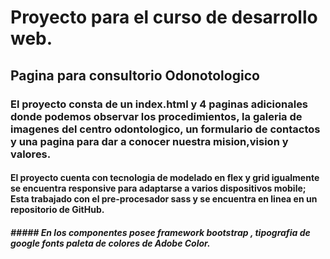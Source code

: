 # Proyecto para el curso de desarrollo web.

## Pagina para consultorio Odonotologico 

### El proyecto consta de un index.html y 4 paginas adicionales donde podemos observar los procedimientos, la galeria de imagenes del centro odontologico, un formulario de contactos y una pagina para dar a conocer nuestra mision,vision y valores.

#### El proyecto cuenta con tecnologia de modelado en flex y grid igualmente se encuentra responsive para adaptarse a varios dispositivos mobile; Esta trabajado con el pre-procesador sass y se encuentra en linea en un repositorio de GitHub.

##### ##### En los componentes posee framework bootstrap , tipografia de google fonts paleta de colores de Adobe Color.
